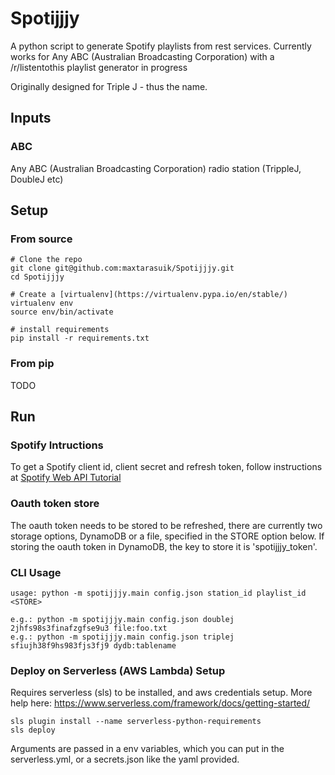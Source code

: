 # Spotijjjy

A python script to generate Spotify playlists from rest services. Currently works for Any ABC (Australian Broadcasting Corporation) with a /r/listentothis playlist generator in progress

Originally designed for Triple J - thus the name.

## Inputs

### ABC

Any ABC (Australian Broadcasting Corporation) radio station (TrippleJ, DoubleJ etc)

## Setup

### From source

```
# Clone the repo
git clone git@github.com:maxtarasuik/Spotijjjy.git
cd Spotijjjy

# Create a [virtualenv](https://virtualenv.pypa.io/en/stable/)
virtualenv env
source env/bin/activate

# install requirements
pip install -r requirements.txt
```

### From pip

TODO

## Run

### Spotify Intructions

To get a Spotify client id, client secret and refresh token, follow instructions at [Spotify Web API Tutorial](https://developer.spotify.com/web-api/tutorial/)

### Oauth token store

The oauth token needs to be stored to be refreshed, there are currently two storage options, DynamoDB or a file, specified in the STORE option below.
If storing the oauth token in DynamoDB, the key to store it is 'spotijjjy_token'.

### CLI Usage

```
usage: python -m spotijjjy.main config.json station_id playlist_id <STORE>

e.g.: python -m spotijjjy.main config.json doublej 2jhfs98s3finafzgfse9u3 file:foo.txt
e.g.: python -m spotijjjy.main config.json triplej sfiujh38f9hs983fjs3fj9 dydb:tablename

```

### Deploy on Serverless (AWS Lambda) Setup

Requires serverless (sls) to be installed, and aws credentials setup. More help here: https://www.serverless.com/framework/docs/getting-started/
```
sls plugin install --name serverless-python-requirements
sls deploy
```

Arguments are passed in a env variables, which you can put in the serverless.yml, or a secrets.json like the yaml provided.